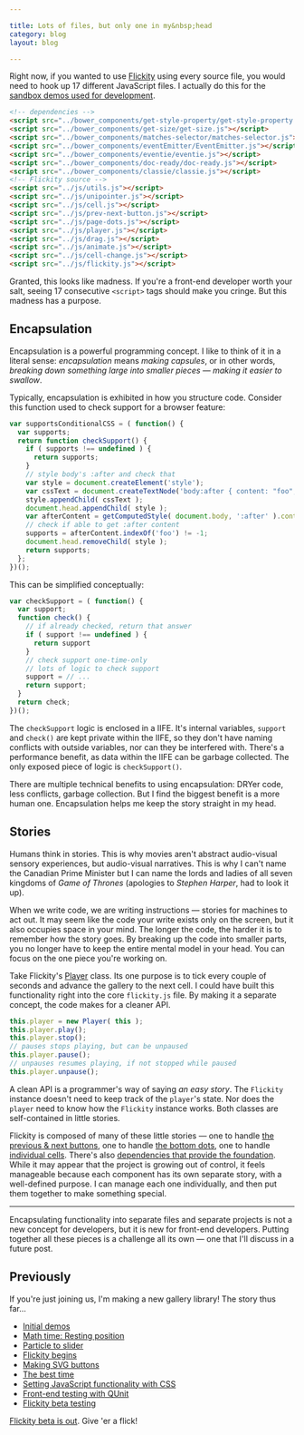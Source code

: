 ```yaml
---

title: Lots of files, but only one in my&nbsp;head
category: blog
layout: blog

---
```


Right now, if you wanted to use [Flickity](http://flickity.metafizzy.co) using every source file, you would need to hook up 17 different JavaScript files. I actually do this for the [sandbox demos used for development](https://github.com/metafizzy/flickity/blob/v0.1.0/sandbox/basic.html#L138-L155).

``` html
<!-- dependencies -->
<script src="../bower_components/get-style-property/get-style-property.js"></script>
<script src="../bower_components/get-size/get-size.js"></script>
<script src="../bower_components/matches-selector/matches-selector.js"></script>
<script src="../bower_components/eventEmitter/EventEmitter.js"></script>
<script src="../bower_components/eventie/eventie.js"></script>
<script src="../bower_components/doc-ready/doc-ready.js"></script>
<script src="../bower_components/classie/classie.js"></script>
<!-- Flickity source -->
<script src="../js/utils.js"></script>
<script src="../js/unipointer.js"></script>
<script src="../js/cell.js"></script>
<script src="../js/prev-next-button.js"></script>
<script src="../js/page-dots.js"></script>
<script src="../js/player.js"></script>
<script src="../js/drag.js"></script>
<script src="../js/animate.js"></script>
<script src="../js/cell-change.js"></script>
<script src="../js/flickity.js"></script>
```

Granted, this looks like madness. If you're a front-end developer worth your salt, seeing 17 consecutive `<script>` tags should make you  cringe. But this madness has a purpose.

## Encapsulation

Encapsulation is a powerful programming concept. I like to think of it in a literal sense: _encapsulation_ means _making capsules_, or in other words, _breaking down something large into smaller pieces — making it easier to swallow_.

Typically, encapsulation is exhibited in how you structure code. Consider this function used to check support for a browser feature:

``` js
var supportsConditionalCSS = ( function() {
  var supports;
  return function checkSupport() {
    if ( supports !== undefined ) {
      return supports;
    }
    // style body's :after and check that
    var style = document.createElement('style');
    var cssText = document.createTextNode('body:after { content: "foo"; display: none; }');
    style.appendChild( cssText );
    document.head.appendChild( style );
    var afterContent = getComputedStyle( document.body, ':after' ).content;
    // check if able to get :after content
    supports = afterContent.indexOf('foo') != -1;
    document.head.removeChild( style );
    return supports;
  };
})();
```

This can be simplified conceptually:

``` js
var checkSupport = ( function() {
  var support;
  function check() {
    // if already checked, return that answer
    if ( support !== undefined ) {
      return support
    }
    // check support one-time-only
    // lots of logic to check support
    support = // ...
    return support;
  }
  return check;
})();
```

The `checkSupport` logic is enclosed in a IIFE. It's internal variables, `support` and `check()` are kept private within the IIFE, so they don't have naming conflicts with outside variables, nor can they be interfered with. There's a performance benefit, as data within the IIFE can be garbage collected. The only exposed piece of logic is `checkSupport()`.

There are multiple technical benefits to using encapsulation: DRYer code, less conflicts, garbage collection. But I find the biggest benefit is a more human one. Encapsulation helps me keep the story straight in my head.

## Stories

Humans think in stories. This is why movies aren't abstract audio-visual sensory experiences, but audio-visual narratives. This is why I can't name the Canadian Prime Minister but I can name the lords and ladies of all seven kingdoms of _Game of Thrones_ (apologies to _Stephen Harper_, had to look it up).

When we write code, we are writing instructions — stories for machines to act out. It may seem like the code your write exists only on the screen, but it also occupies space in your mind. The longer the code, the harder it is to remember how the story goes. By breaking up the code into smaller parts, you no longer have to keep the entire mental model in your head. You can focus on the one piece you're working on.

Take Flickity's [Player](https://github.com/metafizzy/flickity/blob/v0.1.0/js/player.js) class. Its one purpose is to tick every couple of seconds and advance the gallery to the next cell. I could have built this functionality right into the core `flickity.js` file. By making it a separate concept, the code makes for a cleaner API.

``` js
this.player = new Player( this );
this.player.play();
this.player.stop();
// pauses stops playing, but can be unpaused
this.player.pause();
// unpauses resumes playing, if not stopped while paused
this.player.unpause();
```

A clean API is a programmer's way of saying _an easy story_. The `Flickity` instance doesn't need to keep track of the `player`'s state. Nor does the `player` need to know how the `Flickity` instance works. Both classes are self-contained in little stories.

Flickity is composed of many of these little stories — one to handle [the previous & next buttons](https://github.com/metafizzy/flickity/blob/v0.1.0/js/prev-next-button.js), one to handle [the bottom dots](https://github.com/metafizzy/flickity/blob/v0.1.0/js/page-dots.js), one to handle [individual cells](https://github.com/metafizzy/flickity/blob/v0.1.0/js/cell.js). There's also [dependencies that provide the foundation](https://github.com/metafizzy/flickity/blob/v0.1.0/bower.json#L9-L17). While it may appear that the project is growing out of control, it feels manageable because each component has its own separate story, with a well-defined purpose. I can manage each one individually, and then put them together to make something special.

---

Encapsulating functionality into separate files and separate projects is not a new concept for developers, but it is new for front-end developers. Putting together all these pieces is a challenge all its own — one that I'll discuss in a future post.

## Previously

If you're just joining us, I'm making a new gallery library! The story thus far...

+ [Initial demos](/blog/initial-demos)
+ [Math time: Resting position](/blog/math-time-resting-position/)
+ [Particle to slider](/blog/particle-to-slider/)
+ [Flickity begins](/blog/flickity-begins/)
+ [Making SVG buttons](/blog/making-svg-buttons/)
+ [The best time](/blog/the-best-time/)
+ [Setting JavaScript functionality with CSS](/blog/setting-javascript-functionality-with-css/)
+ [Front-end testing with QUnit](/blog/front-end-testing-qunit/)
+ [Flickity beta testing](/blog/flickity-beta-testing/)

[Flickity beta is out](http://flickity.metafizzy.co/). Give 'er a flick!
